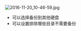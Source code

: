 
![2016-11-20_10-46-59.jpg](https://openfilecdn.upupmo.com/upupmo-article/mac/basic/mac-system-31-backup.png)

- 可以选择备份到其他硬盘
- 可以设置排除哪些目录不需要备份
